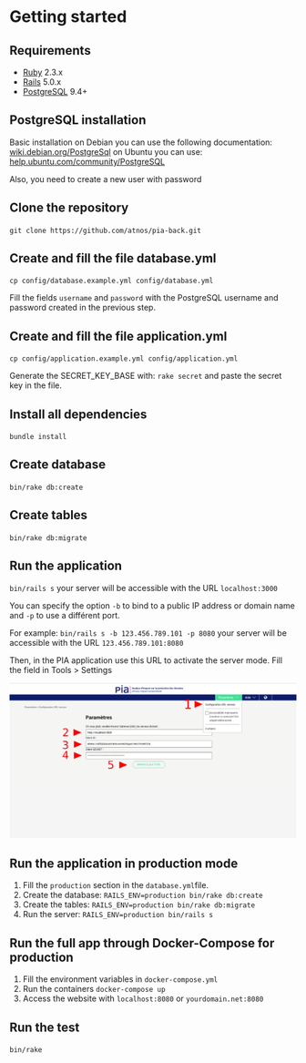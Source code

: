 Getting started
===============

Requirements
------------

- [Ruby](http://www.ruby-lang.org) 2.3.x
- [Rails](http://rubyonrails.org) 5.0.x
- [PostgreSQL](https://www.postgresql.org) 9.4+

PostgreSQL installation
------------------

Basic installation on Debian you can use the following documentation: [wiki.debian.org/PostgreSql](https://wiki.debian.org/PostgreSql)
on Ubuntu you can use: [help.ubuntu.com/community/PostgreSQL](https://help.ubuntu.com/community/PostgreSQL)

Also, you need to create a new user with password

Clone the repository
--------------------

`git clone https://github.com/atnos/pia-back.git`

Create and fill the file database.yml
-------------------------------------

`cp config/database.example.yml config/database.yml`

Fill the fields `username` and `password` with the PostgreSQL username and password created in the previous step.

Create and fill the file application.yml
----------------------------------------

`cp config/application.example.yml config/application.yml`

Generate the SECRET_KEY_BASE with: `rake secret` and paste the secret key in the file.

Install all dependencies
------------------------

`bundle install`

Create database
---------------

`bin/rake db:create`

Create tables
-------------

`bin/rake db:migrate`

Run the application
-------------------

`bin/rails s` your server will be accessible with the URL `localhost:3000`

You can specify the option `-b` to bind to a public IP address or domain name and `-p` to use a différent port.

For example: `bin/rails s -b 123.456.789.101 -p 8080` your server will be accessible with the URL `123.456.789.101:8080`

Then, in the PIA application use this URL to activate the server mode. Fill the field in Tools > Settings

![PIA Settings](public/pia-settings.png)

Run the application in production mode
--------------------------------------

1. Fill the `production` section in the `database.yml`file.
2. Create the database: `RAILS_ENV=production bin/rake db:create`
3. Create the tables: `RAILS_ENV=production bin/rake db:migrate`
4. Run the server: `RAILS_ENV=production bin/rails s`

Run the full app through Docker-Compose for production
------------------------------------------------------

1. Fill the environment variables in `docker-compose.yml`
2. Run the containers `docker-compose up`
3. Access the website with `localhost:8080` or `yourdomain.net:8080`

Run the test
------------

`bin/rake`
